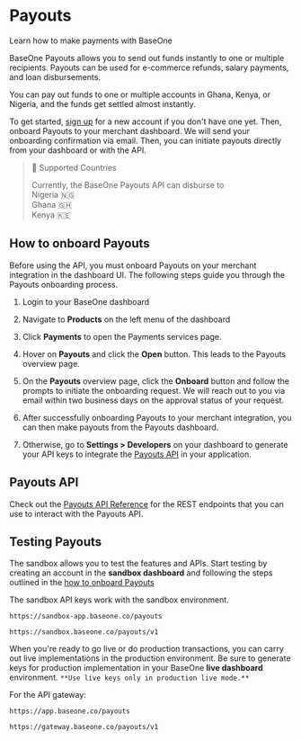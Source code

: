 # Payouts
Learn how to make payments with BaseOne



BaseOne Payouts allows you to send out funds instantly to one or multiple recipients. Payouts can be used for e-commerce refunds, salary payments, and loan disbursements. 

You can pay out funds to one or multiple accounts in Ghana, Kenya, or Nigeria, and the funds get settled almost instantly.

To get started, [sign up](https://app.baseone.co/) for a new account if you don't have one yet. Then, onboard Payouts to your merchant dashboard. We will send your onboarding confirmation via email. Then, you can initiate payouts directly from your dashboard or with the API.

> 🥇 Supported Countries
> 
> Currently, the BaseOne Payouts API can disburse to  
> <span>Nigeria</span> 🇳🇬  
> <span>Ghana </span> 🇬🇭    
> <span>Kenya</span> 🇰🇪


## How to onboard Payouts

Before using the API, you must onboard Payouts on your merchant integration in the dashboard UI. The following steps guide you through the Payouts onboarding process.

1. Login to your  BaseOne dashboard

2. Navigate to **Products** on the left menu of the dashboard

3. Click **Payments** to open the Payments services page.

4. Hover on **Payouts** and click the **Open** button. This leads to the Payouts overview page.

5. On the **Payouts** overview page, click the **Onboard** button and follow the prompts to initiate the onboarding request. We will reach out to you via email within two business days on the approval status of your request.

6. After successfully onboarding Payouts to your merchant integration, you can then make payouts from the Payouts dashboard. 

7. Otherwise, go to **Settings > Developers** on your dashboard to generate your API keys to integrate the [Payouts API](https://developer.baseone.co/reference/single-payout) in your application.

## Payouts API

Check out the [Payouts API Reference](https://developer.baseone.co/reference/single-payout) for the REST endpoints that you can use to interact with the Payouts API.

## Testing Payouts

The sandbox allows you to test the features and APIs. Start testing by creating an account in the **sandbox dashboard** and following the steps outlined in the [how to onboard Payouts](https://developer.baseone.co/docs/payouts#how-to-onboard-payouts)

 The sandbox API keys work with the sandbox environment. 

```text Sandbox dashboard
https://sandbox-app.baseone.co/payouts
```
```text Sandbox API baseURL
https://sandbox.baseone.co/payouts/v1
```

When you're ready to go live or do production transactions, you can carry out live implementations in the production environment. Be sure to generate keys for production implementation in your BaseOne **live dashboard** environment. `**Use live keys only in production live mode.**`

For the API gateway:

```Text Live dashboard
https://app.baseone.co/payouts
```
```text Live API baseURL
https://gateway.baseone.co/payouts/v1
```